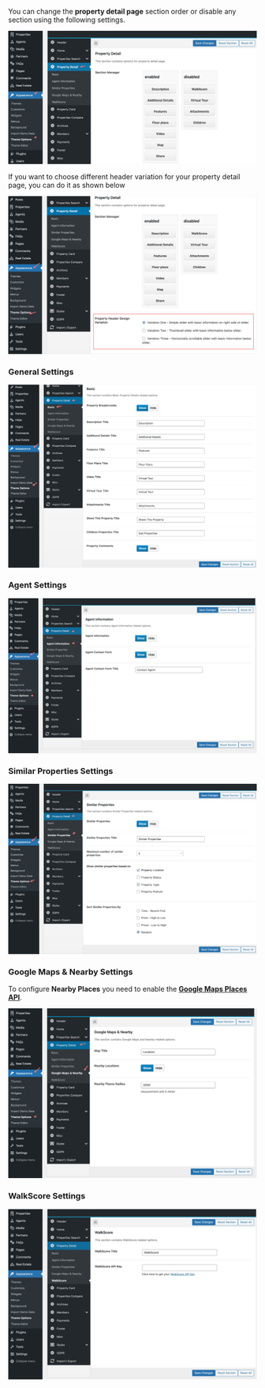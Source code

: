 You can change the <strong>property detail page</strong> section order or disable any section using the following settings.

![Real Places Theme](images/property-detail/1.png)

If you want to choose different header variation for your property detail page, you can do it as shown below

![Real Places Theme](images/property-detail/2.png)

### General Settings

![Real Places Theme](images/property-detail/3.png)

### Agent Settings

![Real Places Theme](images/property-detail/4.png)

### Similar Properties Settings

![Real Places Theme](images/property-detail/5.png)

### Google Maps & Nearby Settings
To configure **Nearby Places** you need to enable the [<strong>Google Maps Places API</strong>](https://developers.google.com/maps/documentation/javascript/places).

![Real Places Theme](images/property-detail/6.png)

### WalkScore Settings

![Real Places Theme](images/property-detail/7.png)